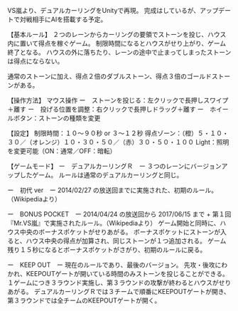 VS嵐より、デュアルカーリングをUnityで再現。
完成はしているが、アップデートで対戦相手にAIを搭載する予定。

【基本ルール】
２つのレーンからカーリングの要領でストーンを投じ、ハウス内に置いて得点を稼ぐゲーム。
制限時間になるとハウスがせり上がり、ゲーム終了となる。
ハウスの外に落ちたり、レーンの途中で止まってしまったストーンは得点にならない。

通常のストーンに加え、得点２倍のダブルストーン、得点３倍のゴールドストーンがある。

【操作方法】
マウス操作
ー　ストーンを投じる：左クリックで長押しスワイプ＋離す
ー　投げる位置を調整：右クリックで長押しドラッグ＋離す
ー　ホイールボタン：ストーンの種類を変更

【設定】
制限時間：１０～９０秒 or ３～１２秒
得点ゾーン：（橙）５・１０・３０／（オレンジ）１０・３０・５０／（赤）３０・５０・１００
Light：照明を変更可能（ON：通常／OFF：暗転）

【ゲームモード】
ー　デュアルカーリングＲ　ー
３つのレーンにバージョンアップしたゲーム。
ルールは通常のデュアルカーリングと同じ。

ー　初代 ver　ー
2014/02/27 の放送回までに実施された、初期のルール。（Wikipediaより）

ー　BONUS POCKET　ー
2014/04/24 の放送回から 2017/06/15 まで + 第１回『Mr.VS嵐』で実施されたルール。（Wikipediaより）
ゲーム開始と同時に、ハウス中央のボーナスポケットがせりあがる。
ボーナスポケットにストーンが入ると、ハウス中央の得点が加算され、同じストーンが１つ追加される。
ゲーム残り１５秒になるとボーナスポケットがさがり、初期のルールに戻る。

ー　KEEP OUT　ー
現在のルールであり、最後のバージョン。
先攻・後攻にわかれ、KEEPOUTゲートが開いている時間のみストーンを投じることができる。
１ゲームにつき３ラウンド実施し、第３ラウンドの攻撃が終わるとハウスがせりあがる。
デュアルカーリングＲでは３チームで順番にKEEPOUTゲートが開き、第３ラウンドでは全チームのKEEPOUTゲートが開く。
